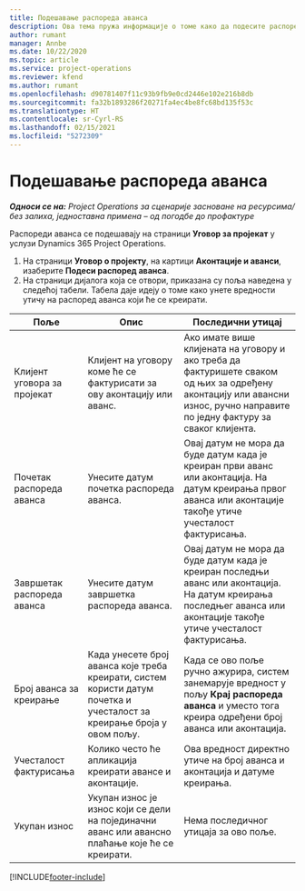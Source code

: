 ```yaml
---
title: Подешавање распореда аванса
description: Ова тема пружа информације о томе како да подесите распоред аванса у услузи Project Operations.
author: rumant
manager: Annbe
ms.date: 10/22/2020
ms.topic: article
ms.service: project-operations
ms.reviewer: kfend
ms.author: rumant
ms.openlocfilehash: d90781407f11c93b9fb9e0cd2446e102e216b8db
ms.sourcegitcommit: fa32b1893286f20271fa4ec4be8fc68bd135f53c
ms.translationtype: HT
ms.contentlocale: sr-Cyrl-RS
ms.lasthandoff: 02/15/2021
ms.locfileid: "5272309"
---
```

# <a name="set-up-a-retainer-schedule"></a>Подешавање распореда аванса

_**Односи се на:** Project Operations за сценарије засноване на ресурсима/без залиха, једноставна примена – од погодбе до профактуре_

Распореди аванса се подешавају на страници **Уговор за пројекат** у услузи Dynamics 365 Project Operations.

1. На страници **Уговор о пројекту**, на картици **Аконтације и аванси**, изаберите **Подеси распоред аванса**.
2. На страници дијалога која се отвори, приказана су поља наведена у следећој табели. Табела даје идеју о томе како унете вредности утичу на распоред аванса који ће се креирати.

| Поље | Опис | Последични утицај |
| --- | --- | --- |
| Клијент уговора за пројекат | Клијент на уговору коме ће се фактурисати за ову аконтацију или аванс. | Ако имате више клијената на уговору и ако треба да фактуришете сваком од њих за одређену аконтацију или авансни износ, ручно направите по једну фактуру за сваког клијента. |
| Почетак распореда аванса | Унесите датум почетка распореда аванса. | Овај датум не мора да буде датум када је креиран први аванс или аконтација. На датум креирања првог аванса или аконтације такође утиче учесталост фактурисања. |
| Завршетак распореда аванса | Унесите датум завршетка распореда аванса. | Овај датум не мора да буде датум када је креиран последњи аванс или аконтација. На датум креирања последњег аванса или аконтације такође утиче учесталост фактурисања. |
| Број аванса за креирање | Када унесете број аванса које треба креирати, систем користи датум почетка и учесталост за креирање броја у овом пољу. | Када се ово поље ручно ажурира, систем занемарује вредност у пољу **Крај распореда аванса** и уместо тога креира одређени број аванса или аконтација. |
| Учесталост фактурисања | Колико често ће апликација креирати авансе и аконтације. | Ова вредност директно утиче на број аванса и аконтација и датуме креирања. |
| Укупан износ | Укупан износ је износ који се дели на појединачни аванс или авансно плаћање које ће се креирати. | Нема последичног утицаја за ово поље. |


[!INCLUDE[footer-include](../../includes/footer-banner.md)]